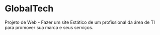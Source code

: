 # GlobalTech
Projeto de Web - Fazer um site Estático de um profissional da área de TI para promover sua marca e seus serviços.
